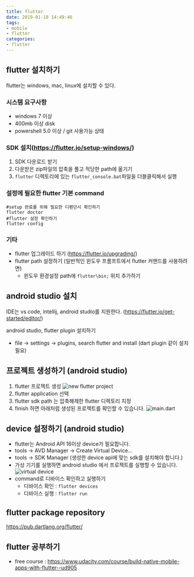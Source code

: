 ```yaml
---
title: flutter
date: 2019-01-18 14:49:46
tags:
- mobile
- flutter
categories:
- flutter
---
```


## flutter 설치하기 

flutter는 windows, mac, linux에 설치할 수 있다.

### 시스템 요구사항
- windows 7 이상
- 400mb 이상 disk
- powershell 5.0 이상 / git 사용가능 상태

### SDK 설치(https://flutter.io/setup-windows/)
1. SDK 다운로드 받기
2. 다운받은 zip파일의 압축을 풀고 적당한 path에 옮기기
3.  `flutter` 디렉토리에 있는 `flutter_console.bat`파일을 더블클릭해서 실행

### 설정에 필요한 flutter 기본 command
```jshelllanguage
#setup 완료를 위해 필요한 디펜던시 확인하기
flutter doctor
#flutter 설정 확인하기
flutter config
```

### 기타
- flutter 업그레이드 하기 (https://flutter.io/upgrading/)
- flutter path 설정하기 (일반적인 윈도우 프롬프트에서 flutter 커맨드를 사용하려면)
  - 윈도우 환경설정 path에 `flutter\bin;` 위치 추가하기
  
## android studio 설치

IDE는 vs code, intellij, android studio를 지원한다. (https://flutter.io/get-started/editor/)

android studio, flutter plugin 설치하기
- file -> settings -> plugins, search flutter and install (dart plugin 같이 설치필요)


## 프로젝트 생성하기 (android studio)

1. flutter 프로젝트 생성
![new flutter project](/images/flutter/new_flutter_prj.png "create flutter project")
2. flutter application 선택 
3. flutter sdk path 는 압축해제한 flutter 디렉토리 지정
4. finish 하면 아래처럼 생성된 프로젝트를 확인할 수 있습니다.
![main.dart](/images/flutter/created_flutter_app.png "created flutter")

## device 설정하기 (android studio)

- flutter는 Android API 16이상 device가 필요합니다.
- tools -> AVD Manager -> Create Virtual Device...
- tools -> SDK Manager (생성한 device api에 맞는 sdk를 설치해야 합니다.)
- 가상 기기를 실행하면 android studio 에서 프로젝트를 실행할 수 있습니다.
![virtual device](/images/flutter/virtual_device.png "virtual device")
- command로 디바이스 확인하고 실행하기
  - 디바이스 확인 : `flutter devices`
  - 디바이스 실행 : `flutter run`

## flutter package repository
https://pub.dartlang.org/flutter/

## flutter 공부하기 
- free course : https://www.udacity.com/course/build-native-mobile-apps-with-flutter--ud905